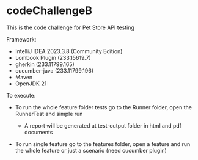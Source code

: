 # codeChallengeB

This is the code challenge for Pet Store API testing

Framework:
- IntelliJ IDEA 2023.3.8 (Community Edition)
- Lombook Plugin (233.15619.7)
- gherkin (233.11799.165)
- cucumber-java (233.11799.196)
- Maven
- OpenJDK 21 

To execute:

- To run the whole feature folder tests go to the Runner folder, open the RunnerTest and simple run
  - A report will be generated at test-output folder in html and pdf documents

- To run single feature go to the features folder, open a feature and run the whole feature or just a scenario (need cucumber plugin)

